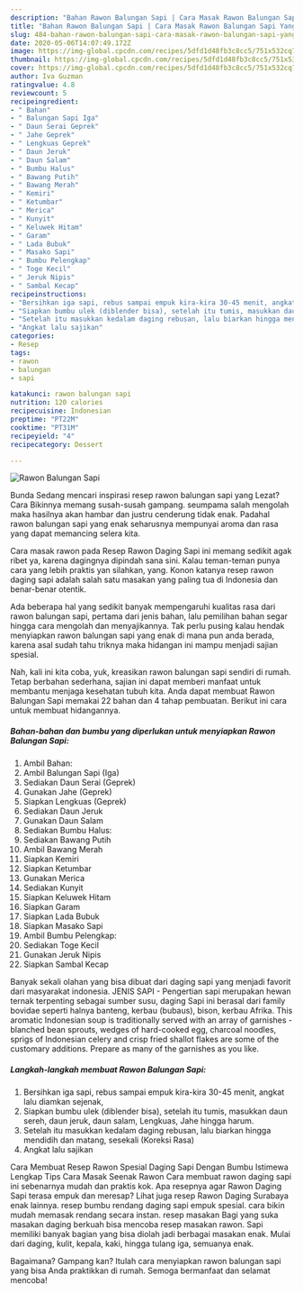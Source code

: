 ```yaml
---
description: "Bahan Rawon Balungan Sapi | Cara Masak Rawon Balungan Sapi Yang Enak dan Simpel"
title: "Bahan Rawon Balungan Sapi | Cara Masak Rawon Balungan Sapi Yang Enak dan Simpel"
slug: 484-bahan-rawon-balungan-sapi-cara-masak-rawon-balungan-sapi-yang-enak-dan-simpel
date: 2020-05-06T14:07:49.172Z
image: https://img-global.cpcdn.com/recipes/5dfd1d48fb3c8cc5/751x532cq70/rawon-balungan-sapi-foto-resep-utama.jpg
thumbnail: https://img-global.cpcdn.com/recipes/5dfd1d48fb3c8cc5/751x532cq70/rawon-balungan-sapi-foto-resep-utama.jpg
cover: https://img-global.cpcdn.com/recipes/5dfd1d48fb3c8cc5/751x532cq70/rawon-balungan-sapi-foto-resep-utama.jpg
author: Iva Guzman
ratingvalue: 4.8
reviewcount: 5
recipeingredient:
- " Bahan"
- " Balungan Sapi Iga"
- " Daun Serai Geprek"
- " Jahe Geprek"
- " Lengkuas Geprek"
- " Daun Jeruk"
- " Daun Salam"
- " Bumbu Halus"
- " Bawang Putih"
- " Bawang Merah"
- " Kemiri"
- " Ketumbar"
- " Merica"
- " Kunyit"
- " Keluwek Hitam"
- " Garam"
- " Lada Bubuk"
- " Masako Sapi"
- " Bumbu Pelengkap"
- " Toge Kecil"
- " Jeruk Nipis"
- " Sambal Kecap"
recipeinstructions:
- "Bersihkan iga sapi, rebus sampai empuk kira-kira 30-45 menit, angkat lalu diamkan sejenak,"
- "Siapkan bumbu ulek (diblender bisa), setelah itu tumis, masukkan daun sereh, daun jeruk, daun salam, Lengkuas, Jahe hingga harum."
- "Setelah itu masukkan kedalam daging rebusan, lalu biarkan hingga mendidih dan matang, sesekali (Koreksi Rasa)"
- "Angkat lalu sajikan"
categories:
- Resep
tags:
- rawon
- balungan
- sapi

katakunci: rawon balungan sapi 
nutrition: 120 calories
recipecuisine: Indonesian
preptime: "PT22M"
cooktime: "PT31M"
recipeyield: "4"
recipecategory: Dessert

---
```



![Rawon Balungan Sapi](https://img-global.cpcdn.com/recipes/5dfd1d48fb3c8cc5/751x532cq70/rawon-balungan-sapi-foto-resep-utama.jpg)

Bunda Sedang mencari inspirasi resep rawon balungan sapi yang Lezat? Cara Bikinnya memang susah-susah gampang. seumpama salah mengolah maka hasilnya akan hambar dan justru cenderung tidak enak. Padahal rawon balungan sapi yang enak seharusnya mempunyai aroma dan rasa yang dapat memancing selera kita.

Cara masak rawon pada Resep Rawon Daging Sapi ini memang sedikit agak ribet ya, karena dagingnya dipindah sana sini. Kalau teman-teman punya cara yang lebih praktis yan silahkan, yang. Konon katanya resep rawon daging sapi adalah salah satu masakan yang paling tua di Indonesia dan benar-benar otentik.

Ada beberapa hal yang sedikit banyak mempengaruhi kualitas rasa dari rawon balungan sapi, pertama dari jenis bahan, lalu pemilihan bahan segar hingga cara mengolah dan menyajikannya. Tak perlu pusing kalau hendak menyiapkan rawon balungan sapi yang enak di mana pun anda berada, karena asal sudah tahu triknya maka hidangan ini mampu menjadi sajian spesial.


Nah, kali ini kita coba, yuk, kreasikan rawon balungan sapi sendiri di rumah. Tetap berbahan sederhana, sajian ini dapat memberi manfaat untuk membantu menjaga kesehatan tubuh kita. Anda dapat membuat Rawon Balungan Sapi memakai 22 bahan dan 4 tahap pembuatan. Berikut ini cara untuk membuat hidangannya.

<!--inarticleads1-->

##### Bahan-bahan dan bumbu yang diperlukan untuk menyiapkan Rawon Balungan Sapi:

1. Ambil  Bahan:
1. Ambil  Balungan Sapi (Iga)
1. Sediakan  Daun Serai (Geprek)
1. Gunakan  Jahe (Geprek)
1. Siapkan  Lengkuas (Geprek)
1. Sediakan  Daun Jeruk
1. Gunakan  Daun Salam
1. Sediakan  Bumbu Halus:
1. Sediakan  Bawang Putih
1. Ambil  Bawang Merah
1. Siapkan  Kemiri
1. Siapkan  Ketumbar
1. Gunakan  Merica
1. Sediakan  Kunyit
1. Siapkan  Keluwek Hitam
1. Siapkan  Garam
1. Siapkan  Lada Bubuk
1. Siapkan  Masako Sapi
1. Ambil  Bumbu Pelengkap:
1. Sediakan  Toge Kecil
1. Gunakan  Jeruk Nipis
1. Siapkan  Sambal Kecap


Banyak sekali olahan yang bisa dibuat dari daging sapi yang menjadi favorit dari masyarakat indonesia. JENIS SAPI - Pengertian sapi merupakan hewan ternak terpenting sebagai sumber susu, daging Sapi ini berasal dari family bovidae seperti halnya banteng, kerbau (bubaus), bison, kerbau Afrika. This aromatic Indonesian soup is traditionally served with an array of garnishes - blanched bean sprouts, wedges of hard-cooked egg, charcoal noodles, sprigs of Indonesian celery and crisp fried shallot flakes are some of the customary additions. Prepare as many of the garnishes as you like. 

<!--inarticleads2-->

##### Langkah-langkah membuat Rawon Balungan Sapi:

1. Bersihkan iga sapi, rebus sampai empuk kira-kira 30-45 menit, angkat lalu diamkan sejenak,
1. Siapkan bumbu ulek (diblender bisa), setelah itu tumis, masukkan daun sereh, daun jeruk, daun salam, Lengkuas, Jahe hingga harum.
1. Setelah itu masukkan kedalam daging rebusan, lalu biarkan hingga mendidih dan matang, sesekali (Koreksi Rasa)
1. Angkat lalu sajikan


Cara Membuat Resep Rawon Spesial Daging Sapi Dengan Bumbu Istimewa Lengkap Tips Cara Masak Seenak Rawon Cara membuat rawon daging sapi ini sebenarnya mudah dan praktis kok. Apa resepnya agar Rawon Daging Sapi terasa empuk dan meresap? Lihat juga resep Rawon Daging Surabaya enak lainnya. resep bumbu rendang daging sapi empuk spesial. cara bikin mudah memasak rendang secara instan. resep masakan Bagi yang suka masakan daging berkuah bisa mencoba resep masakan rawon. Sapi memiliki banyak bagian yang bisa diolah jadi berbagai masakan enak. Mulai dari daging, kulit, kepala, kaki, hingga tulang iga, semuanya enak. 

Bagaimana? Gampang kan? Itulah cara menyiapkan rawon balungan sapi yang bisa Anda praktikkan di rumah. Semoga bermanfaat dan selamat mencoba!
